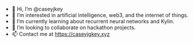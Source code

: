 - 👋 Hi, I’m @caseyjkey
- 👀 I’m interested in artificial intelligence, web3, and the internet of things.
- 🌱 I’m currently learning about recurrent neural networks and Kylin.
- 🙏 I’m looking to collaborate on hackathon projects.
- 📫 Contact me at https://caseyjgkey.xyz

<!---
caseyjkey/caseyjkey is a ✨ special ✨ repository because its `README.md` (this file) appears on your GitHub profile.
You can click the Preview link to take a look at your changes.
--->
